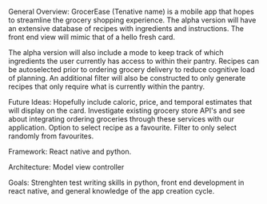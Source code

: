 General Overview:
  GrocerEase (Tenative name) is a mobile app that hopes to streamline the grocery shopping experience. 
  The alpha version will have an extensive database of recipes with ingredients and instructions. 
  The front end view will mimic that of a hello fresh card.
  
  The alpha version will also include a mode to keep track of which ingredients the user currently has access to within their pantry.
  Recipes can be autoselected prior to ordering grocery delivery to reduce cognitive load of planning.
  An additional filter will also be constructed to only generate recipes that only require what is currently within the pantry.

Future Ideas:
  Hopefully include caloric, price, and temporal estimates that will display on the card. 
  Investigate existing grocery store API's and see about integrating ordering groceries through these services with our application.
  Option to select recipe as a favourite. Filter to only select randomly from favourites.

Framework: 
  React native and python.

Architecture: 
  Model view controller

Goals: 
   Strenghten test writing skills in python, front end development in react native, and general knowledge of the app creation cycle.
